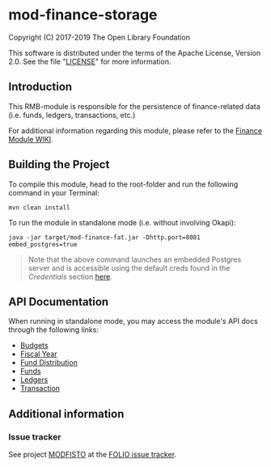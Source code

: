 # mod-finance-storage

Copyright (C) 2017-2019 The Open Library Foundation

This software is distributed under the terms of the Apache License, Version 2.0. See the file "[LICENSE](LICENSE)" for more information.

## Introduction

This RMB-module is responsible for the persistence of finance-related data (i.e. funds, ledgers, transactions, etc.)

For additional information regarding this module, please refer to the [Finance Module WIKI](https://wiki.folio.org/display/RM/Acquisitions+Fund+Module).


## Building the Project

To compile this module, head to the root-folder and run the following command in your Terminal:

```
mvn clean install
```

To run the module in standalone mode (i.e. without involving Okapi):
```
java -jar target/mod-finance-fat.jar -Dhttp.port=8081 embed_postgres=true
```

>Note that the above command launches an embedded Postgres server and is accessible using the default creds found in the *Credentials* section [here](https://github.com/folio-org/raml-module-builder).

## API Documentation

When running in standalone mode, you may access the module's API docs through the following links:
* [Budgets](http://localhost:8081/apidocs/index.html?raml=raml/budget.raml)
* [Fiscal Year](http://localhost:8081/apidocs/index.html?raml=raml/fiscal_year.raml)
* [Fund Distribution](http://localhost:8081/apidocs/index.html?raml=raml/fund_distribution.raml)
* [Funds](http://localhost:8081/apidocs/index.html?raml=raml/funds.raml)
* [Ledgers](http://localhost:8081/apidocs/index.html?raml=raml/ledger.raml)
* [Transaction](http://localhost:8081/apidocs/index.html?raml=raml/transaction.raml)

## Additional information

### Issue tracker

See project [MODFISTO](https://issues.folio.org/browse/MODFISTO)
at the [FOLIO issue tracker](https://dev.folio.org/guidelines/issue-tracker).


